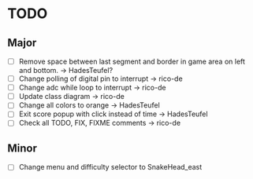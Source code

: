 # TODO
## Major
- [ ] Remove space between last segment and border in game area on left and bottom. -> HadesTeufel?
- [ ] Change polling of digital pin to interrupt -> rico-de
- [ ] Change adc while loop to interrupt -> rico-de
- [ ] Update class diagram -> rico-de
- [ ] Change all colors to orange -> HadesTeufel
- [ ] Exit score popup with click instead of time -> HadesTeufel
- [ ] Check all TODO, FIX, FIXME comments -> rico-de

## Minor
- [ ] Change menu and difficulty selector to SnakeHead_east
